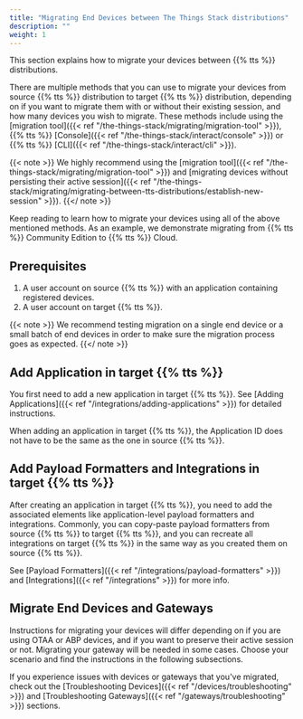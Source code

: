 ```yaml
---
title: "Migrating End Devices between The Things Stack distributions"
description: ""
weight: 1
---
```


This section explains how to migrate your devices between {{% tts %}} distributions.

<!--more-->

There are multiple methods that you can use to migrate your devices from source {{% tts %}} distribution to target {{% tts %}} distribution, depending on if you want to migrate them with or without their existing session, and how many devices you wish to migrate. These methods include using the [migration tool]({{< ref "/the-things-stack/migrating/migration-tool" >}}), {{% tts %}} [Console]({{< ref "/the-things-stack/interact/console" >}}) or {{% tts %}} [CLI]({{< ref "/the-things-stack/interact/cli" >}}). 

{{< note >}} We highly recommend using the [migration tool]({{< ref "/the-things-stack/migrating/migration-tool" >}}) and [migrating devices without persisting their active session]({{< ref "/the-things-stack/migrating/migrating-between-tts-distributions/establish-new-session" >}}). {{</ note >}}

Keep reading to learn how to migrate your devices using all of the above mentioned methods. As an example, we demonstrate migrating from {{% tts %}} Community Edition to {{% tts %}} Cloud.

## Prerequisites

1. A user account on source {{% tts %}} with an application containing registered devices.
2. A user account on target {{% tts %}}.

{{< note >}} We recommend testing migration on a single end device or a small batch of end devices in order to make sure the migration process goes as expected. {{</ note >}}

## Add Application in target {{% tts %}}

You first need to add a new application in target {{% tts %}}. See [Adding Applications]({{< ref "/integrations/adding-applications" >}}) for detailed instructions.

When adding an application in target {{% tts %}}, the Application ID does not have to be the same as the one in source {{% tts %}}.

## Add Payload Formatters and Integrations in target {{% tts %}}

After creating an application in target {{% tts %}}, you need to add the associated elements like application-level payload formatters and integrations. Commonly, you can copy-paste payload formatters from source {{% tts %}} to target {{% tts %}}, and you can recreate all integrations on target {{% tts %}} in the same way as you created them on source {{% tts %}}.

See [Payload Formatters]({{< ref "/integrations/payload-formatters" >}}) and [Integrations]({{< ref "/integrations" >}}) for more info.

## Migrate End Devices and Gateways

Instructions for migrating your devices will differ depending on if you are using OTAA or ABP devices, and if you want to preserve their active session or not. Migrating your gateway will be needed in some cases. Choose your scenario and find the instructions in the following subsections.

If you experience issues with devices or gateways that you've migrated, check out the [Troubleshooting Devices]({{< ref "/devices/troubleshooting" >}}) and [Troubleshooting Gateways]({{< ref "/gateways/troubleshooting" >}}) sections.